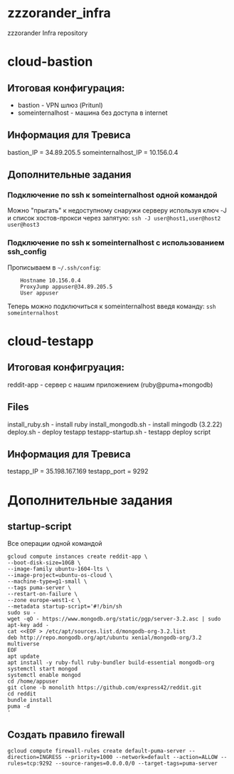 # zzzorander_infra
zzzorander Infra repository

# cloud-bastion
## Итоговая конфигурация:
- bastion - VPN шлюз (Pritunl)
- someinternalhost - машина без доступа в internet

## Информация для Тревиса
bastion_IP = 34.89.205.5
someinternalhost_IP = 10.156.0.4

## Дополнительные задания
### Подключение по ssh к someinternalhost одной командой
Можно "прыгать" к недоступному снаружи серверу используя ключ -J и список хостов-прокси через запятую:
`ssh -J user@host1,user@host2 user@host3`

### Подключение по ssh к someinternalhost с использованием ssh_config
Прописываем в `~/.ssh/config`:
```Host someinternalhost
	Hostname 10.156.0.4
	ProxyJump appuser@34.89.205.5
	User appuser
```
Теперь можно подключиться к someinternalhost введя команду:
`ssh someinternalhost`

# cloud-testapp
## Итоговая конфигруация:
reddit-app - сервер с нашим приложением (ruby@puma+mongodb)

## Files
install_ruby.sh - install ruby
install_mongodb.sh - install mingodb (3.2.22)
deploy.sh - deploy testapp
testapp-startup.sh - testapp deploy script

## Информация для Тревиса
testapp_IP = 35.198.167.169
testapp_port = 9292

# Дополнительные задания
## startup-script
Все операции одной командой
```
gcloud compute instances create reddit-app \
--boot-disk-size=10GB \
--image-family ubuntu-1604-lts \
--image-project=ubuntu-os-cloud \
--machine-type=g1-small \
--tags puma-server \
--restart-on-failure \
--zone europe-west1-c \
--metadata startup-script='#!/bin/sh
sudo su -
wget -qO - https://www.mongodb.org/static/pgp/server-3.2.asc | sudo apt-key add -
cat <<EOF > /etc/apt/sources.list.d/mongodb-org-3.2.list
deb http://repo.mongodb.org/apt/ubuntu xenial/mongodb-org/3.2 multiverse
EOF
apt update
apt install -y ruby-full ruby-bundler build-essential mongodb-org
systemctl start mongod
systemctl enable mongod
cd /home/appuser
git clone -b monolith https://github.com/express42/reddit.git
cd reddit
bundle install
puma -d
'
```
## Создать правило firewall
`gcloud compute firewall-rules create default-puma-server --direction=INGRESS --priority=1000 --network=default --action=ALLOW --rules=tcp:9292 --source-ranges=0.0.0.0/0 --target-tags=puma-server`